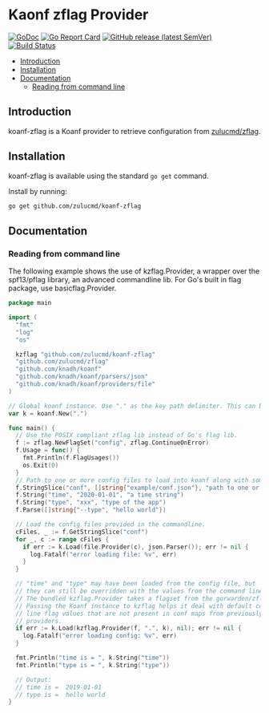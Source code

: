 # Kaonf zflag Provider

[![GoDoc](https://godoc.org/github.com/zulucmd/koanf-zflag?status.svg)](https://godoc.org/github.com/zulucmd/koanf-zflag)
[![Go Report Card](https://goreportcard.com/badge/github.com/zulucmd/koanf-zflag)](https://goreportcard.com/report/github.com/zulucmd/koanf-zflag)
[![GitHub release (latest SemVer)](https://img.shields.io/github/v/release/zulucmd/koanf-zflag?sort=semver)](https://github.com/zulucmd/koanf-zflag/releases)
[![Build Status](https://github.com/zulucmd/koanf-zflag/actions/workflows/validate.yml/badge.svg)](https://github.com/zulucmd/koanf-zflag/actions/workflows/validate.yml)

<!-- toc -->

- [Introduction](#introduction)
- [Installation](#installation)
- [Documentation](#documentation)
  - [Reading from command line](#reading-from-command-line)

<!-- /toc -->

## Introduction

koanf-zflag is a Koanf provider to retrieve configuration from [zulucmd/zflag](https://github.com/zulucmd/zflag).

## Installation

koanf-zflag is available using the standard `go get` command.

Install by running:

```bash
go get github.com/zulucmd/koanf-zflag
```

## Documentation

### Reading from command line

The following example shows the use of kzflag.Provider, a wrapper over the spf13/pflag library, an advanced commandline
lib. For Go's built in flag package, use basicflag.Provider.

```go
package main

import (
  "fmt"
  "log"
  "os"

  kzflag "github.com/zulucmd/koanf-zflag"
  "github.com/zulucmd/zflag"
  "github.com/knadh/koanf"
  "github.com/knadh/koanf/parsers/json"
  "github.com/knadh/koanf/providers/file"
)

// Global koanf instance. Use "." as the key path delimiter. This can be "/" or any character.
var k = koanf.New(".")

func main() {
  // Use the POSIX compliant zflag lib instead of Go's flag lib.
  f := zflag.NewFlagSet("config", zflag.ContinueOnError)
  f.Usage = func() {
    fmt.Println(f.FlagUsages())
    os.Exit(0)
  }
  // Path to one or more config files to load into koanf along with some config params.
  f.StringSlice("conf", []string{"example/conf.json"}, "path to one or more .toml config files")
  f.String("time", "2020-01-01", "a time string")
  f.String("type", "xxx", "type of the app")
  f.Parse([]string{"--type", "hello world"})

  // Load the config files provided in the commandline.
  cFiles, _ := f.GetStringSlice("conf")
  for _, c := range cFiles {
    if err := k.Load(file.Provider(c), json.Parser()); err != nil {
      log.Fatalf("error loading file: %v", err)
    }
  }

  // "time" and "type" may have been loaded from the config file, but
  // they can still be overridden with the values from the command line.
  // The bundled kzflag.Provider takes a flagset from the gorwarden/zflag lib.
  // Passing the Koanf instance to kzflag helps it deal with default command
  // line flag values that are not present in conf maps from previously loaded
  // providers.
  if err := k.Load(kzflag.Provider(f, ".", k), nil); err != nil {
    log.Fatalf("error loading config: %v", err)
  }

  fmt.Println("time is = ", k.String("time"))
  fmt.Println("type is = ", k.String("type"))

  // Output:
  // time is =  2019-01-01
  // type is =  hello world
}
```
